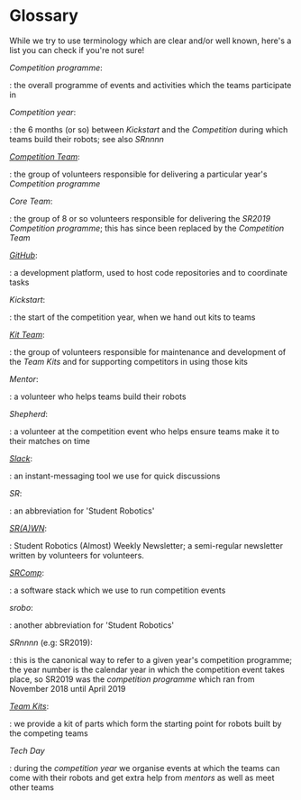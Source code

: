 # Glossary

While we try to use terminology which are clear and/or well known, here's a list
you can check if you're not sure!

<!---
Note to editors; please:
- keep this list in alphabetical order
- ensure that, within the list, usages of other terms defined in the list are
  emphasised suitably
--->

_Competition programme_:

: the overall programme of events and activities which the teams participate in

_Competition year_:

: the 6 months (or so) between _Kickstart_ and the _Competition_ during which
teams build their robots; see also _SRnnnn_

[_Competition Team_](https://opsmanual.studentrobotics.org/annual-robotics-competition/competition-team):

: the group of volunteers responsible for delivering a particular year's
_Competition programme_

_Core Team_:

: the group of 8 or so volunteers responsible for delivering the _SR2019_
_Competition programme_; this has since been replaced by the _Competition Team_

[_GitHub_](./git-and-github.md):

: a development platform, used to host code repositories and to coordinate tasks

_Kickstart_:

: the start of the competition year, when we hand out kits to teams

[_Kit Team_](https://opsmanual.studentrobotics.org/annual-robotics-competition/kit-team):

: the group of volunteers responsible for maintenance and development of the
_Team Kits_ and for supporting competitors in using those kits

_Mentor_:

: a volunteer who helps teams build their robots

_Shepherd_:

: a volunteer at the competition event who helps ensure teams make it to their
matches on time

[_Slack_](https://studentrobotics.slack.com/):

: an instant-messaging tool we use for quick discussions

_SR_:

: an abbreviation for 'Student Robotics'

[_SR(A)WN_](./srawn.md):

: Student Robotics (Almost) Weekly Newsletter; a semi-regular newsletter written by volunteers for volunteers.

[_SRComp_](https://github.com/PeterJCLaw/srcomp/wiki):

: a software stack which we use to run competition events

_srobo_:

: another abbreviation for 'Student Robotics'

_SRnnnn_ (e.g: SR2019):

: this is the canonical way to refer to a given year's competition programme;
the year number is the calendar year in which the competition event takes place,
so SR2019 was the _competition programme_ which ran from November 2018 until
April 2019

[_Team Kits_](../kit/kit-definition.md):

: we provide a kit of parts which form the starting point for robots built by
the competing teams

_Tech Day_

: during the _competition year_ we organise events at which the teams can come
with their robots and get extra help from _mentors_ as well as meet other teams
